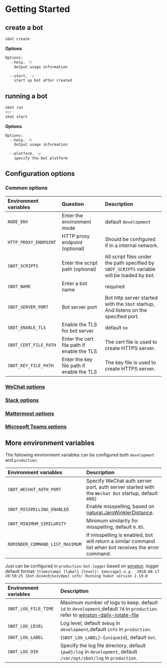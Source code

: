 # Getting Started

## create a bot
```bash
sbot create
```
**Options**
```bash
Options:
  --help, -h
    Output usage information

  --start, -s
    start up bot after created
```

## running a bot
```bash
sbot run
#or
sbot start
```
**Options**
```bash
Options:
  --help, -h
    Output usage information

  --platform, -p
    specify the bot platform
```

## Configuration options

### Common options

| Environment variables        |  Question   |  Description  |
| :--------   | :-----   | :---- |
| `NODE_ENV`        |    Enter the environment mode   |    default `development`   |
| `HTTP_PROXY_ENDPOINT`        |   HTTP proxy endpoint (optional)    |   Should be configured if in a internal network.  |
| `SBOT_SCRIPTS`        |    Enter the script path (optional)   |   All script files under the path specified by `SBOT_SCRIPTS` variable will be loaded by bot. |
| `SBOT_NAME`        |   Enter a bot name    |   required    |
| `SBOT_SERVER_PORT`        |    Bot server port   |   Bot http server started with the `Sbot` startup, And listens on the specified port.  |
| `SBOT_ENABLE_TLS`        |  Enable the TLS for bot server    |   default `no`   |
| `SBOT_CERT_FILE_PATH`        |    Enter the cert file path if enable the TLS   |  The cert file is used to create HTTPS server.  |
| `SBOT_KEY_FILE_PATH`        |   Enter the key file path if enable the TLS    |   The key file is used to create HTTPS server.   |

### [WeChat options](wechat_bot.md)
### [Slack options](slack_bot.md)
### [Mattermost options](mattermost_bot.md)
### [Microsoft Teams options](msteams_bot.md)

## More environment variables

The following environment variables can be configured both `development` and `production`:

| Environment variables     |  Description  |
| :--------   | :-----   |
| `SBOT_WECHAT_AUTH_PORT`        |   Specify WeChat auth server port, auth server started with the `Wechat Bot` startup, default `8082`  |
| `SBOT_MISSPELLING_ENABLED`        |    Enable misspelling, based on [natural.JaroWinklerDistance](https://github.com/NaturalNode/natural#string-distance). |
| `SBOT_MINIMUM_SIMILARITY`        |   Minimum similarity for misspelling, default `0.85`. |
| `REMINDER_COMMAND_LIST_MAXIMUM`        |   If misspelling is enabled, bot will return a similar command list when bot receives the error command. |


Just can be configured in `production`:
`bot.logger` based on [winston](https://github.com/winstonjs/winston).
logger default format: `{timestamp} {label} {level}: {message}`, `e.g.  2018-08-17 20:59:25 [bot-dce4c0jkxzv0pe] info: Running hubot version 2.19.0`

| Environment variables     |  Description  |
| :--------   | :-----   |
| `SBOT_LOG_FILE_TIME`        |  Maximum number of logs to keep. default `1d` in `development`,default `7d` in `production`. refer to [winston-daily-rotate-file](https://github.com/winstonjs/winston-daily-rotate-file) |
| `SBOT_LOG_LEVEL`        |  Log level, default `debug` in `development`,default `info` in `production`.  |
| `SBOT_LOG_LABEL`        |  {`SBOT_LOG_LABEL`}-{`uniqueId`}, default `bot`. |
| `SBOT_LOG_DIR`        |  Specify the log file directory, default `{pwd}/log` in `development`, default `/var/opt/sbot/log` in `production`.  |